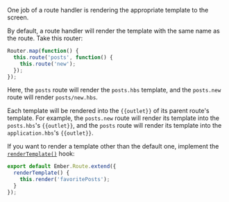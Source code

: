 One job of a route handler is rendering the
appropriate template to the screen.

By default, a route handler will render the template with the same name as the
route. Take this router:

```app/router.js
Router.map(function() {
  this.route('posts', function() {
    this.route('new');
  });
});
```

Here, the `posts` route will render the `posts.hbs` template, and
the `posts.new` route will render `posts/new.hbs`.

Each template will be rendered into the `{{outlet}}` of its parent route's
template. For example, the `posts.new` route will render its template into the
`posts.hbs`'s `{{outlet}}`, and the `posts` route will render its template into
the `application.hbs`'s `{{outlet}}`.

If you want to render a template other than the default one, implement the
[`renderTemplate()`][1] hook:

[1]: http://emberjs.com/api/classes/Ember.Route.html#method_renderTemplate

```app/routes/posts.js
export default Ember.Route.extend({
  renderTemplate() {
    this.render('favoritePosts');
  }
});
```
